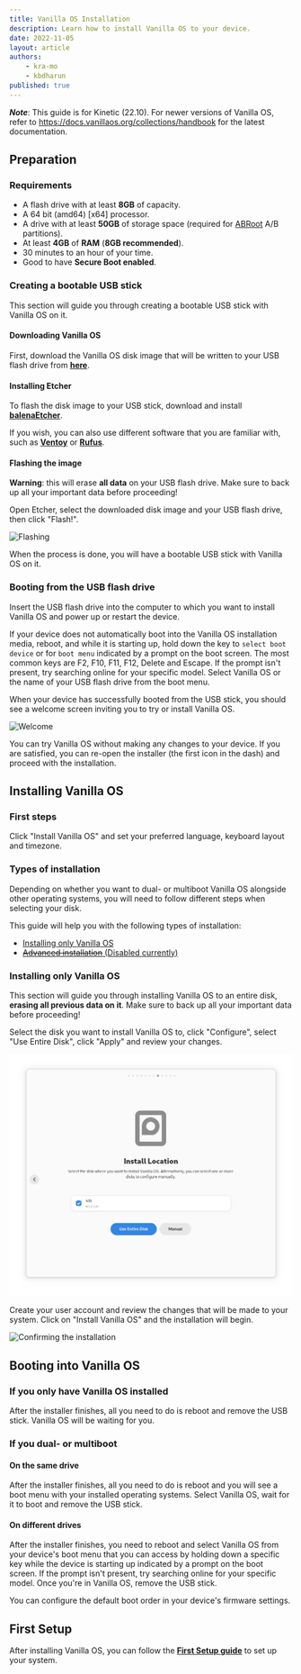 ```yaml
---
title: Vanilla OS Installation
description: Learn how to install Vanilla OS to your device.
date: 2022-11-05
layout: article
authors: 
    - kra-mo
    - kbdharun
published: true
---
```


**_Note_**: This guide is for Kinetic (22.10). For newer versions of Vanilla OS, refer to <https://docs.vanillaos.org/collections/handbook> for the latest documentation.

## Preparation

### Requirements

- A flash drive with at least **8GB** of capacity.
- A 64 bit (amd64) [x64] processor.
- A drive with at least **50GB** of storage space (required for [ABRoot](https://documentation.vanillaos.org/docs/ABRoot/) A/B partitions).
- At least **4GB** of **RAM** (**8GB recommended**).
- 30 minutes to an hour of your time.
- Good to have **Secure Boot enabled**.

### Creating a bootable USB stick

This section will guide you through creating a bootable USB stick with Vanilla OS on it.

#### Downloading Vanilla OS

First, download the Vanilla OS disk image that will be written to your USB flash drive from [**here**](https://vanillaos.org/).

#### Installing Etcher

To flash the disk image to your USB stick, download and install [**balenaEtcher**](https://www.balena.io/etcher/).

If you wish, you can also use different software that you are familiar with, such as [**Ventoy**](https://www.ventoy.net/) or [**Rufus**](https://rufus.ie/).

#### Flashing the image

**Warning**: this will erase **all data** on your USB flash drive. Make sure to back up all your important data before proceeding!

Open Etcher, select the downloaded disk image and your USB flash drive, then click "Flash!".

![Flashing](/assets/uploads/Installation/installation-flashing.webp)

When the process is done, you will have a bootable USB stick with Vanilla OS on it.

### Booting from the USB flash drive

Insert the USB flash drive into the computer to which you want to install Vanilla OS and power up or restart the device.

If your device does not automatically boot into the Vanilla OS installation media, reboot, and while it is starting up, hold down the key to `select boot device` or for `boot menu` indicated by a prompt on the boot screen. The most common keys are F2, F10, F11, F12, Delete and Escape. If the prompt isn't present, try searching online for your specific model. Select Vanilla OS or the name of your USB flash drive from the boot menu.

When your device has successfully booted from the USB stick, you should see a welcome screen inviting you to try or install Vanilla OS.

![Welcome](/assets/uploads/Installation/installer-welcome.webp)

You can try Vanilla OS without making any changes to your device. If you are satisfied, you can re-open the installer (the first icon in the dash) and proceed with the installation.

## Installing Vanilla OS

### First steps

Click "Install Vanilla OS" and set your preferred language, keyboard layout and timezone.

### Types of installation

Depending on whether you want to dual- or multiboot Vanilla OS alongside other operating systems, you will need to follow different steps when selecting your disk.

This guide will help you with the following types of installation:

- [Installing only Vanilla OS](/2022/11/05/installation.html#title10)
- [~~Advanced installation~~ (Disabled currently)](/2022/11/05/installation.html#title11)

### Installing only Vanilla OS

This section will guide you through installing Vanilla OS to an entire disk, **erasing all previous data on it**. Make sure to back up all your important data before proceeding!

Select the disk you want to install Vanilla OS to, click "Configure", select "Use Entire Disk", click "Apply" and review your changes.

![Use Entire Disk](/assets/uploads/Installation/installation-partitioning.webp)

Create your user account and review the changes that will be made to your system. Click on "Install Vanilla OS" and the installation will begin.

![Confirming the installation](/assets/uploads/Installation/installer-confirm-installation.webp)

## Booting into Vanilla OS

### If you only have Vanilla OS installed

After the installer finishes, all you need to do is reboot and remove the USB stick. Vanilla OS will be waiting for you.

### If you dual- or multiboot

#### On the same drive

After the installer finishes, all you need to do is reboot and you will see a boot menu with your installed operating systems. Select Vanilla OS, wait for it to boot and remove the USB stick.

#### On different drives

After the installer finishes, you need to reboot and select Vanilla OS from your device's boot menu that you can access by holding down a specific key while the device is starting up indicated by a prompt on the boot screen. If the prompt isn't present, try searching online for your specific model. Once you're in Vanilla OS, remove the USB stick.

You can configure the default boot order in your device's firmware settings.

## First Setup

After installing Vanilla OS, you can follow the [**First Setup guide**](/2022/11/18/first-setup.html) to set up your system.
